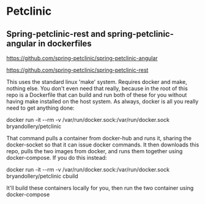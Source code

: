 # Petclinic
## Spring-petclinic-rest and spring-petclinic-angular in dockerfiles

https://github.com/spring-petclinic/spring-petclinic-angular

https://github.com/spring-petclinic/spring-petclinic-rest

This uses the standard linux 'make' system. Requires docker and make, nothing else. You don't even need that really, because in the root of this repo is a Dockerfile that can build and run both of these for you without having make installed on the host system. As always, docker is all you really need to get anything done:

docker run -it --rm -v /var/run/docker.sock:/var/run/docker.sock bryandollery/petclinic

That command pulls a container from docker-hub and runs it, sharing the docker-socket so that it can issue docker commands. It then downloads this repo, pulls the two images from docker, and runs them together using docker-compose. If you do this instead:

docker run -it --rm -v /var/run/docker.sock:/var/run/docker.sock bryandollery/petclinic cbuild

It'll build these containers locally for you, then run the two container using docker-compose
